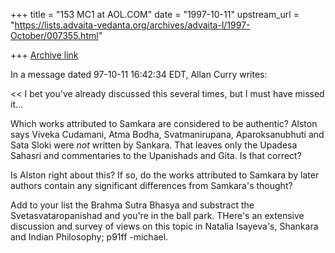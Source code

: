+++
title = "153 MC1 at AOL.COM"
date = "1997-10-11"
upstream_url = "https://lists.advaita-vedanta.org/archives/advaita-l/1997-October/007355.html"

+++
[Archive link](https://lists.advaita-vedanta.org/archives/advaita-l/1997-October/007355.html)

In a message dated 97-10-11 16:42:34 EDT, Allan Curry writes:

<< I bet you've already discussed this several times, but I must have missed
it...

 Which works attributed to Samkara are considered to be authentic?  Alston
 says Viveka Cudamani, Atma Bodha, Svatmanirupana, Aparoksanubhuti and Sata
 Sloki were *not* written by Sankara. That leaves only the Upadesa Sahasri
 and commentaries to the Upanishads and Gita. Is that correct?

 Is Alston right about this? If so, do the works attributed to Samkara by
 later authors contain any significant differences from Samkara's thought?
 >>

Add to your list the Brahma Sutra Bhasya and substract the
Svetasvataropanishad and you're in the ball park. THere's an extensive
discussion and survey of views on this topic in Natalia Isayeva's, Shankara
and Indian Philosophy; p91ff   -michael.

